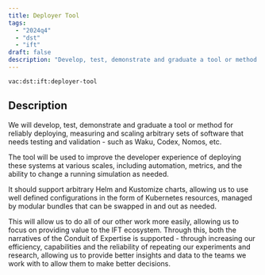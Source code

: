 ```yaml
---
title: Deployer Tool
tags:
  - "2024q4"
  - "dst"
  - "ift"
draft: false
description: "Develop, test, demonstrate and graduate a tool or method for reliably deploying, measuring and scaling arbitrary sets of software that needs testing and validation"
---
```


`vac:dst:ift:deployer-tool`

## Description

We will develop, test, demonstrate and graduate a tool or method for reliably deploying, measuring and scaling arbitrary sets of software that needs testing and validation - such as Waku, Codex, Nomos, etc.

The tool will be used to improve the developer experience of deploying these systems at various scales, including automation, metrics, and the ability to change a running simulation as needed.

It should support arbitrary Helm and Kustomize charts, allowing us to use well defined configurations in the form of Kubernetes resources, managed by modular bundles that can be swapped in and out as needed.

This will allow us to do all of our other work more easily, allowing us to focus on providing value to the IFT ecosystem. Through this, both the narratives of the Conduit of Expertise is supported - through increasing our efficiency, capabilities and the reliability of repeating our experiments and research, allowing us to provide better insights and data to the teams we work with to allow them to make better decisions.

<!-- 
## Task List

### <task 1>

* fully qualified name: <>
* owner: 
* status: <not started or in progress (0%-99%) or done>
* start-date: <yyyy/mm/dd>
* end-date: <yyyy/mm/dd>

#### Description

Either an expressive description or a link to a github issue with an expressive description.

#### Deliverables

List (can consist of a single Deliverable) of planned Deliverables and links to completed Deliverables.
-->


